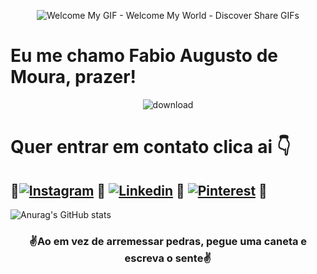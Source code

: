 <div align="center">
  
  ![Welcome My GIF - Welcome My World - Discover   Share GIFs](https://github.com/FabioMourahn/FabioMourahn/assets/142456922/5925e7cc-b30a-4850-a6b2-3fa586d9959d)

</div>

# **Eu me chamo Fabio Augusto de Moura, prazer!**  

<div align="center">

![download](https://github.com/FabioMourahn/FabioMourahn/assets/142456922/66cb2dd6-c8ab-4377-9647-bb6261fb0306)

</div>

# **Quer entrar em contato clica ai** 👇

💎[![Instagram](https://img.shields.io/badge/Instagram-E4405F?style=for-the-badge&logo=instagram&logoColor=white)](https://www.instagram.com/fabio_mourahn) 💎
[![Linkedin](https://img.shields.io/badge/LinkedIn-0077B5?style=for-the-badge&logo=linkedin&logoColor=white)](https://linkedin.com/in/fábio-moura-715764213) 💎
[![Pinterest](https://img.shields.io/badge/Pinterest-%23E60023.svg?&style=for-the-badge&logo=Pinterest&logoColor=white)](https://br.pinterest.com/FabioMourahn) 💎
----------------------------------------------------------------------

![Anurag's GitHub stats](https://github-readme-stats.vercel.app/api?username=Fabiomourahn&show_icons=true&theme=tokyonight)

<div align="center">

###  ✌️Ao em vez de arremessar pedras, pegue uma caneta e escreva o sente✌️

</div>
